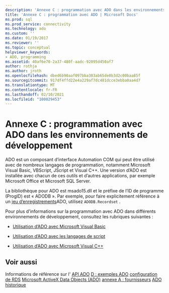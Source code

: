 ```yaml
---
description: 'Annexe C : programmation avec ADO dans les environnements de développement'
title: 'Annexe C : programmation avec ADO | Microsoft Docs'
ms.prod: sql
ms.prod_service: connectivity
ms.technology: ado
ms.custom: ''
ms.date: 01/19/2017
ms.reviewer: ''
ms.topic: conceptual
helpviewer_keywords:
- ADO, programming
ms.assetid: 40af6e70-2a37-480f-aadc-92095d450af7
author: rothja
ms.author: jroth
ms.openlocfilehash: dbed6b90aaf097bba303ab65de0b3d2c00baa85f
ms.sourcegitcommit: 917df4ffd22e4a229af7dc481dcce3ebba0aa4d7
ms.translationtype: MT
ms.contentlocale: fr-FR
ms.lasthandoff: 02/10/2021
ms.locfileid: "100029453"
---
```

# <a name="appendix-c-programming-with-ado-in-development-environments"></a>Annexe C : programmation avec ADO dans les environnements de développement
ADO est un composant d’interface Automation COM qui peut être utilisé avec de nombreux langages de programmation, notamment Microsoft Visual Basic, VBScript, JScript et Visual C++. Une version d’ADO est installée avec chacun de ces outils et d’autres applications, par exemple Microsoft Office et Microsoft SQL Server.

 La bibliothèque pour ADO est msado15.dll et le préfixe de l’ID de programme (ProgID) est « ADODB ». Par exemple, pour faire explicitement référence à un [jeu d’enregistrements](../../reference/ado-api/recordset-object-ado.md)ADO, utilisez `ADODB.Recordset` .

 Pour plus d’informations sur la programmation avec ADO dans différents environnements de développement, consultez les rubriques suivantes :

-   [Utilisation d’ADO avec Microsoft Visual Basic](./using-ado-with-microsoft-visual-basic.md)

-   [Utilisation d’ADO avec les langages de script](./using-ado-with-scripting-languages.md)

-   [Utilisation d’ADO avec Microsoft Visual C++](./using-ado-with-microsoft-visual-c.md)

## <a name="see-also"></a>Voir aussi
 Informations de référence sur l' [API ADO](../../reference/ado-api/ado-api-reference.md) [D : exemples ADO](./appendix-d-ado-samples.md) [configuration de RDS](../remote-data-service/configuring-rds.md) [Microsoft ActiveX Data Objects (ADO)](../../microsoft-activex-data-objects-ado.md) [annexe A : fournisseurs](./appendix-a-providers.md) [ADO historique](../ado-history.md)